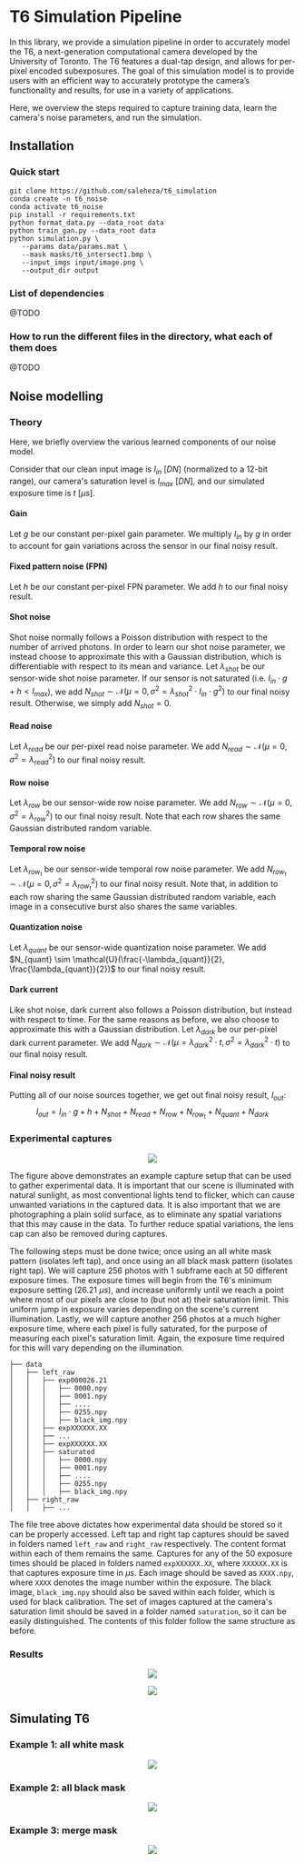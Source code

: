 # T6 Simulation Pipeline

In this library, we provide a simulation pipeline in order to accurately model the T6, a next-generation computational camera developed by the University of Toronto. The T6 features a dual-tap design, and allows for per-pixel encoded subexposures. The goal of this simulation model is to provide users with an efficient way to accurately prototype the camera’s functionality and results, for use in a variety of applications. 

Here, we overview the steps required to capture training data, learn the camera's noise parameters, and run the simulation.

## Installation

### Quick start
```
git clone https://github.com/saleheza/t6_simulation
conda create -n t6_noise
conda activate t6_noise
pip install -r requirements.txt
python format_data.py --data_root data
python train_gan.py --data_root data
python simulation.py \
   --params data/params.mat \
   --mask masks/t6_intersect1.bmp \
   --input_imgs input/image.png \
   --output_dir output
```

### List of dependencies
@TODO

### How to run the different files in the directory, what each of them does
@TODO


## Noise modelling

### Theory
Here, we briefly overview the various learned components of our noise model. 

Consider that our clean input image is $I_{in}$ $[DN]$ (normalized to a 12-bit range), our camera's saturation level is $I_{max}$ $[DN]$, and our simulated exposure time is $t$ $[\mu s]$.

#### Gain
Let $g$ be our constant per-pixel gain parameter. We multiply $I_{in}$ by $g$ in order to account for gain variations across the sensor in our final noisy result.

#### Fixed pattern noise (FPN)
Let $h$ be our constant per-pixel FPN parameter. We add $h$ to our final noisy result.

#### Shot noise
Shot noise normally follows a Poisson distribution with respect to the number of arrived photons. In order to learn our shot noise parameter, we instead choose to approximate this with a Gaussian distribution, which is differentiable with respect to its mean and variance. Let $\lambda_{shot}$ be our sensor-wide shot noise parameter. If our sensor is not saturated (i.e. $I_{in} \cdot g + h < I_{max}$), we add $N_{shot} \sim \mathcal{N}(\mu = 0, \sigma^2 = \lambda_{shot}^2 \cdot I_{in} \cdot g^2)$ to our final noisy result. Otherwise, we simply add $N_{shot} = 0$.

#### Read noise
Let $\lambda_{read}$ be our per-pixel read noise parameter. We add $N_{read} \sim \mathcal{N}(\mu = 0, \sigma^2 = \lambda_{read}^2)$ to our final noisy result.

#### Row noise
Let $\lambda_{row}$ be our sensor-wide row noise parameter. We add $N_{row} \sim \mathcal{N}(\mu = 0, \sigma^2 = \lambda_{row}^2)$ to our final noisy result. Note that each row shares the same Gaussian distributed random variable.

#### Temporal row noise
Let $\lambda_{row_t}$  be our sensor-wide temporal row noise parameter. We add $N_{row_t} \sim \mathcal{N}(\mu = 0, \sigma^2 = \lambda_{row_t}^2)$ to our final noisy result. Note that, in addition to each row sharing the same Gaussian distributed random variable, each image in a consecutive burst also shares the same variables.

#### Quantization noise
Let $\lambda_{quant}$ be our sensor-wide quantization noise parameter. We add $N_{quant} \sim \mathcal{U}(\frac{-\lambda_{quant}}{2}, \frac{\lambda_{quant}}{2})$ to our final noisy result.

#### Dark current
Like shot noise, dark current also follows a Poisson distribution, but instead with respect to time. For the same reasons as before, we also choose to approximate this with a Gaussian distribution. Let $\lambda_{dark}$ be our per-pixel dark current parameter. We add $N_{dark} \sim \mathcal{N}(\mu = \lambda_{dark}^2 \cdot t, \sigma^2 = \lambda_{dark}^2 \cdot t)$ to our final noisy result.

#### Final noisy result
Putting all of our noise sources together, we get out final noisy result, $I_{out}$:
$$I_{out} = I_{in} \cdot g + h + N_{shot} + N_{read} + N_{row} + N_{row_t} + N_{quant} + N_{dark}$$

### Experimental captures
<p align="center">
  <img src=docs/images/experiment.png>
</p>

The figure above demonstrates an example capture setup that can be used to gather experimental data. It is important that our scene is illuminated with natural sunlight, as most conventional lights tend to flicker, which can cause unwanted variations in the captured data. It is also important that we are photographing a plain solid surface, as to eliminate any spatial variations that this may cause in the data. To further reduce spatial variations, the lens cap can also be removed during captures.

The following steps must be done twice; once using an all white mask pattern (isolates left tap), and once using an all black mask pattern (isolates right tap). We will capture 256 photos with 1 subframe each at 50 different exposure times. The exposure times will begin from the T6's minimum exposure setting (26.21 $\mu s$), and increase uniformly until we reach a point where most of our pixels are close to (but not at) their saturation limit. This uniform jump in exposure varies depending on the scene's current illumination. Lastly, we will capture another 256 photos at a much higher exposure time, where each pixel is fully saturated, for the purpose of measuring each pixel's saturation limit. Again, the exposure time required for this will vary depending on the illumination.

```
├── data
│   ├── left_raw
│   │   ├── exp000026.21
│   │   │   ├── 0000.npy
│   │   │   ├── 0001.npy
│   │   │   ├── ....
│   │   │   ├── 0255.npy
│   │   │   ├── black_img.npy
│   │   ├── expXXXXXX.XX
│   │   ├── ...
│   │   ├── expXXXXXX.XX
│   │   ├── saturated
│   │   │   ├── 0000.npy
│   │   │   ├── 0001.npy
│   │   │   ├── ....
│   │   │   ├── 0255.npy
│   │   │   ├── black_img.npy
│   ├── right_raw
│   │   ├── ...
```

The file tree above dictates how experimental data should be stored so it can be properly accessed. Left tap and right tap captures should be saved in folders named `left_raw` and `right_raw` respectively. The content format within each of them remains the same. Captures for any of the 50 exposure times should be placed in folders named `expXXXXXX.XX`, where `XXXXXX.XX` is that captures exposure time in $\mu s$. Each image should be saved as `XXXX.npy`, where `XXXX` denotes the image number within the exposure. The black image, `black_img.npy` should also be saved within each folder, which is used for black calibration. The set of images captured at the camera's saturation limit should be saved in a folder named `saturation`, so it can be easily distinguished. The contents of this folder follow the same structure as before.

### Results
<p align="center">
  <img src=docs/images/comp.png>
</p>

<p align="center">
  <img src=docs/images/hist.png>
</p>

## Simulating T6

### Example 1: all white mask
<p align="center">
  <img src=docs/images/allwhite.png>
</p>

### Example 2: all black mask
<p align="center">
  <img src=docs/images/allblack.png>
</p>

### Example 3: merge mask
<p align="center">
  <img src=docs/images/merge.png>
</p>
